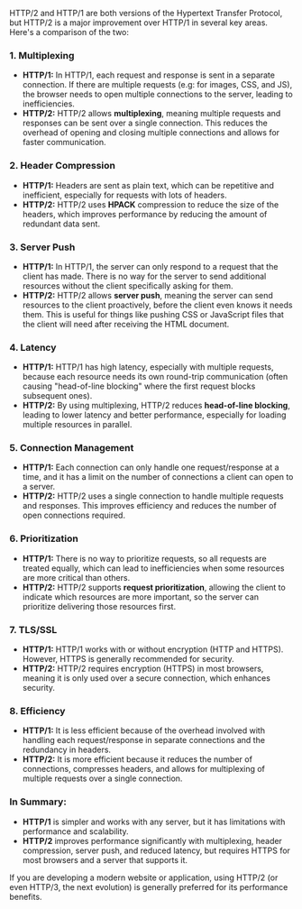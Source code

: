 HTTP/2 and HTTP/1 are both versions of the Hypertext Transfer Protocol, but HTTP/2 is a major improvement over HTTP/1 in several key areas. Here's a comparison of the two:

### 1. **Multiplexing**
   - **HTTP/1:** In HTTP/1, each request and response is sent in a separate connection. If there are multiple requests (e.g: for images, CSS, and JS), the browser needs to open multiple connections to the server, leading to inefficiencies.
   - **HTTP/2:** HTTP/2 allows **multiplexing**, meaning multiple requests and responses can be sent over a single connection. This reduces the overhead of opening and closing multiple connections and allows for faster communication.

### 2. **Header Compression**
   - **HTTP/1:** Headers are sent as plain text, which can be repetitive and inefficient, especially for requests with lots of headers.
   - **HTTP/2:** HTTP/2 uses **HPACK** compression to reduce the size of the headers, which improves performance by reducing the amount of redundant data sent.

### 3. **Server Push**
   - **HTTP/1:** In HTTP/1, the server can only respond to a request that the client has made. There is no way for the server to send additional resources without the client specifically asking for them.
   - **HTTP/2:** HTTP/2 allows **server push**, meaning the server can send resources to the client proactively, before the client even knows it needs them. This is useful for things like pushing CSS or JavaScript files that the client will need after receiving the HTML document.

### 4. **Latency**
   - **HTTP/1:** HTTP/1 has high latency, especially with multiple requests, because each resource needs its own round-trip communication (often causing "head-of-line blocking" where the first request blocks subsequent ones).
   - **HTTP/2:** By using multiplexing, HTTP/2 reduces **head-of-line blocking**, leading to lower latency and better performance, especially for loading multiple resources in parallel.

### 5. **Connection Management**
   - **HTTP/1:** Each connection can only handle one request/response at a time, and it has a limit on the number of connections a client can open to a server.
   - **HTTP/2:** HTTP/2 uses a single connection to handle multiple requests and responses. This improves efficiency and reduces the number of open connections required.

### 6. **Prioritization**
   - **HTTP/1:** There is no way to prioritize requests, so all requests are treated equally, which can lead to inefficiencies when some resources are more critical than others.
   - **HTTP/2:** HTTP/2 supports **request prioritization**, allowing the client to indicate which resources are more important, so the server can prioritize delivering those resources first.

### 7. **TLS/SSL**
   - **HTTP/1:** HTTP/1 works with or without encryption (HTTP and HTTPS). However, HTTPS is generally recommended for security.
   - **HTTP/2:** HTTP/2 requires encryption (HTTPS) in most browsers, meaning it is only used over a secure connection, which enhances security.

### 8. **Efficiency**
   - **HTTP/1:** It is less efficient because of the overhead involved with handling each request/response in separate connections and the redundancy in headers.
   - **HTTP/2:** It is more efficient because it reduces the number of connections, compresses headers, and allows for multiplexing of multiple requests over a single connection.

### In Summary:
- **HTTP/1** is simpler and works with any server, but it has limitations with performance and scalability.
- **HTTP/2** improves performance significantly with multiplexing, header compression, server push, and reduced latency, but requires HTTPS for most browsers and a server that supports it.

If you are developing a modern website or application, using HTTP/2 (or even HTTP/3, the next evolution) is generally preferred for its performance benefits.